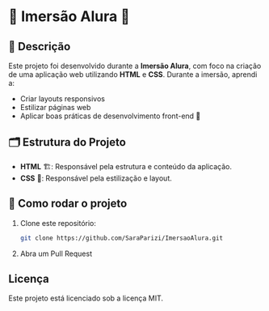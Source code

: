# 🌸 Imersão Alura 🌸

## 📝 Descrição

Este projeto foi desenvolvido durante a **Imersão Alura**, com foco na criação de uma aplicação web utilizando **HTML** e **CSS**. Durante a imersão, aprendi a:

- Criar layouts responsivos
- Estilizar páginas web
- Aplicar boas práticas de desenvolvimento front-end 🚀

## 🗂️ Estrutura do Projeto

- **HTML** 🏗️: Responsável pela estrutura e conteúdo da aplicação.
- **CSS** 🎨: Responsável pela estilização e layout.

## 🚀 Como rodar o projeto

1. Clone este repositório:
   ```bash
   git clone https://github.com/SaraParizi/ImersaoAlura.git
5. Abra um Pull Request

## Licença
Este projeto está licenciado sob a licença MIT.
